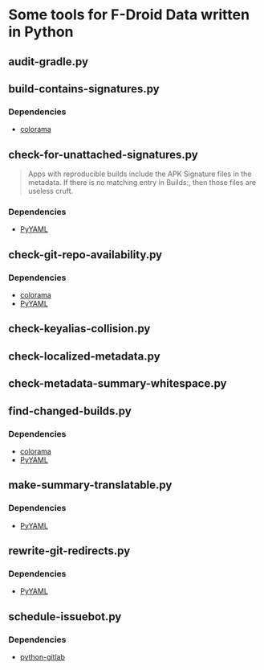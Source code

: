 # Some tools for F-Droid Data written in Python

## audit-gradle.py

## build-contains-signatures.py
### Dependencies
- [colorama]

## check-for-unattached-signatures.py
> Apps with reproducible builds include the APK Signature files in the
> metadata.  If there is no matching entry in Builds:, then those
> files are useless cruft.

### Dependencies
- [PyYAML]

## check-git-repo-availability.py
### Dependencies
- [colorama]
- [PyYAML]

## check-keyalias-collision.py

## check-localized-metadata.py

## check-metadata-summary-whitespace.py

## find-changed-builds.py
### Dependencies
- [colorama]
- [PyYAML]

## make-summary-translatable.py
### Dependencies
- [PyYAML]

## rewrite-git-redirects.py
### Dependencies
- [PyYAML]

## schedule-issuebot.py
### Dependencies
- [python-gitlab]


[colorama]: https://pypi.org/project/colorama
[PyYAML]: https://pypi.org/project/PyYAML
[python-gitlab]: https://pypi.org/project/python-gitlab
